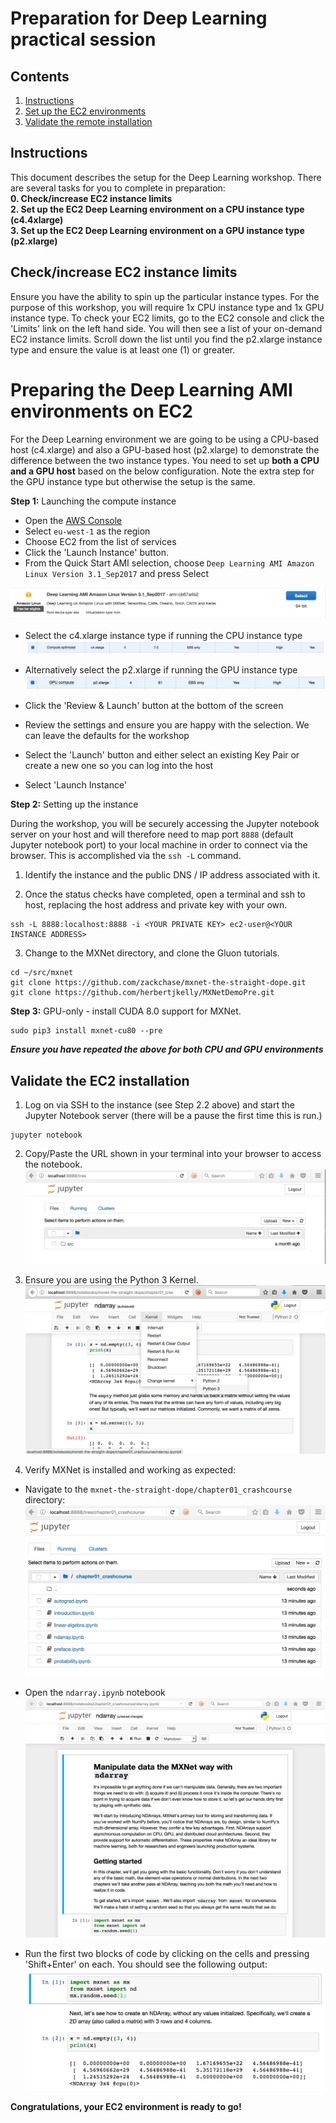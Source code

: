 # Preparation for Deep Learning practical session


## Contents
1.  [Instructions](#instructions)
2.	[Set up the EC2 environments](#ec2env)
3.  [Validate the remote installation](#remotevalidate)


## Instructions <a name="instructions"></a>
This document describes the setup for the Deep Learning workshop. There are several tasks for you to complete in preparation:    
**0. Check/increase EC2 instance limits**   
**2. Set up the EC2 Deep Learning environment on a CPU instance type (c4.4xlarge)**  
**3. Set up the EC2 Deep Learning environment on a GPU instance type (p2.xlarge)**

## Check/increase EC2 instance limits
Ensure you have the ability to spin up the particular instance types. For the purpose of this workshop, you will require 1x CPU instance type and 1x GPU instance type. To check your EC2 limits, go to the EC2 console and click the 'Limits' link on the left hand side. You will then see a list of your on-demand EC2 instance limits. Scroll down the list until you find the p2.xlarge instance type and ensure the value is at least one (1) or greater.

# Preparing the Deep Learning AMI environments on EC2 <a name="ec2env"></a>

For the Deep Learning environment we are going to be using a CPU-based host (c4.xlarge) and also a GPU-based host (p2.xlarge) to demonstrate the difference between the two instance types. You need to set up **both a CPU and a GPU host** based on the below configuration. Note the extra step for the GPU instance type but otherwise the setup is the same.

**Step 1:** Launching the compute instance
- Open the [AWS Console](https://console.aws.amazon.com/console/home)
- Select `eu-west-1` as the region
- Choose EC2 from the list of services
- Click the 'Launch Instance' button.
- From the Quick Start AMI selection, choose `Deep Learning AMI Amazon Linux Version 3.1_Sep2017` and press Select

![Amazon Linux Deep Learning AMI](./images/DLAmzLinuxAMI.jpg "Amazon Linux Deep Learning AMI")

- Select the c4.xlarge instance type if running the CPU instance type
![c4.xlarge instance](./images/c4.xlarge.jpg "c4.xlarge instance")
- Alternatively select the p2.xlarge if running the GPU instance type
![p2.xlarge instance](./images/p2.xlarge.jpg "p2.xlarge instance")

- Click the 'Review & Launch' button at the bottom of the screen
- Review the settings and ensure you are happy with the selection. We can leave the defaults for the workshop
- Select the 'Launch' button and either select an existing Key Pair or create a new one so you can log into the host
- Select 'Launch Instance'

**Step 2:** Setting up the instance

During the workshop, you will be securely accessing the Jupyter notebook server on your host and will therefore need to map port `8888` (default Jupyter notebook port) to your local machine in order to connect via the browser. This is accomplished via the `ssh -L` command.

1. Identify the instance and the public DNS / IP address associated with it.

2. Once the status checks have completed, open a terminal and ssh to host, replacing the host address and private key with your own.
```
ssh -L 8888:localhost:8888 -i <YOUR PRIVATE KEY> ec2-user@<YOUR INSTANCE ADDRESS>
```

3. Change to the MXNet directory, and clone the Gluon tutorials.
```
cd ~/src/mxnet
git clone https://github.com/zackchase/mxnet-the-straight-dope.git
git clone https://github.com/herbertjkelly/MXNetDemoPre.git
```

**Step 3:** GPU-only - install CUDA 8.0 support for MXNet.
```
sudo pip3 install mxnet-cu80 --pre
```

***Ensure you have repeated the above for both CPU and GPU environments***

## Validate the EC2 installation <a name="remotevalidate"></a>

1. Log on via SSH to the instance (see Step 2.2 above) and start the Jupyter Notebook server (there will be a pause the first time this is run.)
```
jupyter notebook
```

2. Copy/Paste the URL shown in your terminal into your browser to access the notebook.
![Jupyter Notebook directory](./images/jupyterbrowserDLAMI.jpg "Jupyter Notebook directory")

3. Ensure you are using the Python 3 Kernel.
![Jupyter Notebook change kernel](./images/jupyterbrowserchangekernel.jpg "Jupyter Notebook change kernel")

4. Verify MXNet is installed and working as expected:

- Navigate to the `mxnet-the-straight-dope/chapter01_crashcourse` directory:
![Jupyter Notebook Chapter 1](./images/jupyterbrowserchap1.jpg "Jupyter Notebook Chapter 1")

- Open the `ndarray.ipynb` notebook
![Jupyter Notebook Chapter 1 - NDArray](./images/jupyterbrowserndarry.jpg "Jupyter Notebook Chapter 1 - NDArray")

- Run the first two blocks of code by clicking on the cells and pressing 'Shift+Enter' on each. You should see the following output:
![Jupyter Notebook Chapter 1 - NDArray Code](./images/jupyterbrowserndarrycode.jpg "Jupyter Notebook Chapter 1 - NDArray Code")

**Congratulations, your EC2 environment is ready to go!**
